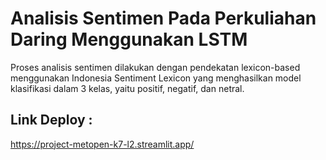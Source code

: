 # Analisis Sentimen Pada Perkuliahan Daring Menggunakan LSTM

Proses analisis sentimen dilakukan dengan pendekatan lexicon-based menggunakan Indonesia Sentiment Lexicon yang menghasilkan model klasifikasi dalam 3 kelas, yaitu positif, negatif, dan netral.

## Link Deploy :

https://project-metopen-k7-l2.streamlit.app/
